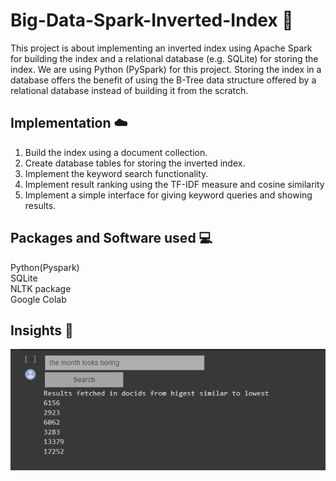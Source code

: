 # Big-Data-Spark-Inverted-Index :metal:

This project is about implementing an inverted index using Apache Spark for building the index and a relational database (e.g. SQLite) for storing the index. We are using Python (PySpark) for this project. Storing the index in a database offers the benefit of using the B-Tree data structure offered by a relational database instead of building it from the scratch. 

## Implementation :cloud:
1. Build the index using a document collection. <br>
2. Create database tables for storing the inverted index. <br>
3. Implement the keyword search functionality. <br>
4. Implement result ranking using the TF-IDF measure and cosine similarity <br>
5. Implement a simple interface for giving keyword queries and showing results. <br>

## Packages and Software used :computer:
Python(Pyspark) <br>
SQLite <br>
NLTK package <br>
Google Colab <br>

## Insights :pencil:

![ScreenShot 1](Output/search_results.png)
